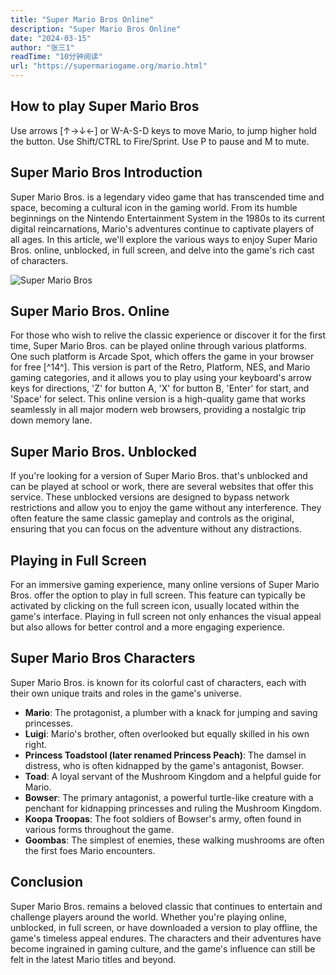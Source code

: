 ```yaml
---
title: "Super Mario Bros Online"
description: "Super Mario Bros Online"
date: "2024-03-15"
author: "张三1"
readTime: "10分钟阅读"
url: "https://supermariogame.org/mario.html"
---
```


## How to play Super Mario Bros
Use arrows [↑→↓←] or W-A-S-D keys to move Mario, to jump higher hold the button.
Use Shift/CTRL to Fire/Sprint. Use P to pause and M to mute.

## Super Mario Bros Introduction
Super Mario Bros. is a legendary video game that has transcended time and space, becoming a cultural icon in the gaming world. From its humble beginnings on the Nintendo Entertainment System in the 1980s to its current digital reincarnations, Mario's adventures continue to captivate players of all ages. In this article, we'll explore the various ways to enjoy Super Mario Bros. online, unblocked, in full screen, and delve into the game's rich cast of characters.

![Super Mario Bros](https://eloutput.com/wp-content/uploads/2022/03/Super-Mario-Bros-1985.jpg.webp)

## Super Mario Bros. Online
For those who wish to relive the classic experience or discover it for the first time, Super Mario Bros. can be played online through various platforms. One such platform is Arcade Spot, which offers the game in your browser for free [^14^]. This version is part of the Retro, Platform, NES, and Mario gaming categories, and it allows you to play using your keyboard's arrow keys for directions, 'Z' for button A, 'X' for button B, 'Enter' for start, and 'Space' for select. This online version is a high-quality game that works seamlessly in all major modern web browsers, providing a nostalgic trip down memory lane.

## Super Mario Bros. Unblocked
If you're looking for a version of Super Mario Bros. that's unblocked and can be played at school or work, there are several websites that offer this service. These unblocked versions are designed to bypass network restrictions and allow you to enjoy the game without any interference. They often feature the same classic gameplay and controls as the original, ensuring that you can focus on the adventure without any distractions.

## Playing in Full Screen
For an immersive gaming experience, many online versions of Super Mario Bros. offer the option to play in full screen. This feature can typically be activated by clicking on the full screen icon, usually located within the game's interface. Playing in full screen not only enhances the visual appeal but also allows for better control and a more engaging experience.

## Super Mario Bros Characters
Super Mario Bros. is known for its colorful cast of characters, each with their own unique traits and roles in the game's universe.

- **Mario**: The protagonist, a plumber with a knack for jumping and saving princesses.
- **Luigi**: Mario's brother, often overlooked but equally skilled in his own right.
- **Princess Toadstool (later renamed Princess Peach)**: The damsel in distress, who is often kidnapped by the game's antagonist, Bowser.
- **Toad**: A loyal servant of the Mushroom Kingdom and a helpful guide for Mario.
- **Bowser**: The primary antagonist, a powerful turtle-like creature with a penchant for kidnapping princesses and ruling the Mushroom Kingdom.
- **Koopa Troopas**: The foot soldiers of Bowser's army, often found in various forms throughout the game.
- **Goombas**: The simplest of enemies, these walking mushrooms are often the first foes Mario encounters.

## Conclusion
Super Mario Bros. remains a beloved classic that continues to entertain and challenge players around the world. Whether you're playing online, unblocked, in full screen, or have downloaded a version to play offline, the game's timeless appeal endures. The characters and their adventures have become ingrained in gaming culture, and the game's influence can still be felt in the latest Mario titles and beyond.